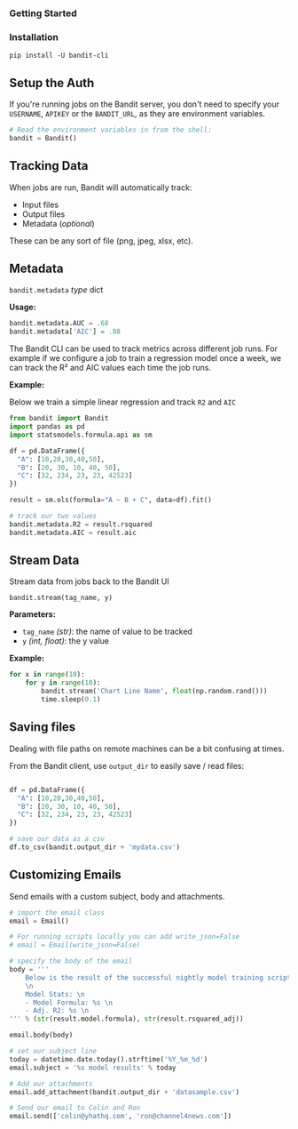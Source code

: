 ### Getting Started

### Installation

`pip install -U bandit-cli`

## Setup the Auth

If you're running jobs on the Bandit server, you don't need to specify your
`USERNAME`, `APIKEY` or the `BANDIT_URL`, as they are environment variables.

```python
# Read the environment variables in from the shell:
bandit = Bandit()
```

## Tracking Data

When jobs are run, Bandit will automatically track:

- Input files
- Output files
- Metadata (*optional*)

These can be any sort of file (png, jpeg, xlsx, etc).

## Metadata

`bandit.metadata` _type_ dict

__Usage:__

```python
bandit.metadata.AUC = .68
bandit.metadata['AIC'] = .88
```

The Bandit CLI can be used to track metrics across different job runs.  For example
if we configure a job to train a regression model once a week, we can track the R²
and AIC values each time the job runs.

__Example:__

Below we train a simple linear regression and track `R2` and `AIC`

```python
from bandit import Bandit
import pandas as pd
import statsmodels.formula.api as sm

df = pd.DataFrame({
  "A": [10,20,30,40,50],
  "B": [20, 30, 10, 40, 50],
  "C": [32, 234, 23, 23, 42523]
})

result = sm.ols(formula="A ~ B + C", data=df).fit()

# track our two values
bandit.metadata.R2 = result.rsquared
bandit.metadata.AIC = result.aic
```

## Stream Data

Stream data from jobs back to the Bandit UI

`bandit.stream(tag_name, y)`

__Parameters:__
- `tag_name` _(str)_: the name of value to be tracked
- `y` _(int, float)_: the y value

__Example:__

```python
for x in range(10):
    for y in range(10):
        bandit.stream('Chart Line Name', float(np.random.rand()))
        time.sleep(0.1)
```

## Saving files

Dealing with file paths on remote machines can be a bit confusing at times.

From the Bandit client, use `output_dir` to easily save / read files:

```python

df = pd.DataFrame({
  "A": [10,20,30,40,50],
  "B": [20, 30, 10, 40, 50],
  "C": [32, 234, 23, 23, 42523]
})

# save our data as a csv
df.to_csv(bandit.output_dir + 'mydata.csv')
```

## Customizing Emails

Send emails with a custom subject, body and attachments.

```python
# import the email class
email = Email()

# For running scripts locally you can add write_json=False
# email = Email(write_json=False)

# specify the body of the email
body = '''
    Below is the result of the successful nightly model training script \n
    \n
    Model Stats: \n
    - Model Formula: %s \n
    - Adj. R2: %s \n
''' % (str(result.model.formula), str(result.rsquared_adj))

email.body(body)

# set our subject line
today = datetime.date.today().strftime('%Y_%m_%d')
email.subject = '%s model results' % today

# Add our attachments
email.add_attachment(bandit.output_dir + 'datasample.csv')

# Send our email to Colin and Ron
email.send(['colin@yhathq.com', 'ron@channel4news.com'])
```
